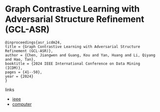 # Graph Contrastive Learning with Adversarial Structure Refinement (GCL-ASR)

```
@inproceedings{asr_icdm24,
title = {Graph Contrastive Learning with Adversarial Structure Refinement (GCL-ASR)},
author = {Chen, Jiangwen and Guang, Kou and Yan, Huang and Li, Qiyang and Hao, Tan},
booktitle = {2024 IEEE International Conference on Data Mining (ICDM)},
pages = {41--50},
year = {2024}
}
```

links
- [ieee](https://doi.org/10.1109/ICDM59182.2024.00011)
- [computer](https://doi.ieeecomputersociety.org/10.1109/ICDM59182.2024.00011)
